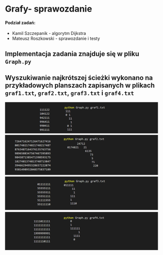 # Grafy- sprawozdanie  

#### Podział zadań:
- Kamil Szczepanik - algorytm Dijkstra
- Mateusz Roszkowski - sprawozdanie i testy


## Implementacja zadania znajduje się w pliku `Graph.py`



## Wyszukiwanie najkrótszej ścieżki wykonano na przykładowych planszach zapisanych w plikach `graf1.txt`, `graf2.txt`, `graf3.txt` i `graf4.txt`

![wyniki](wyniki.png "Wyniki działania skrytpu dla czterech różnych plansz")



